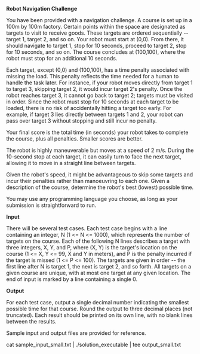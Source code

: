**Robot Navigation Challenge**

You have been provided with a navigation challenge. A course is set up in a 100m by 100m factory. Certain points within the space are designated as targets to visit to receive goods. These targets are ordered sequentially -- target 1, target 2, and so on. Your robot must start at (0,0). From there, it should navigate to target 1, stop for 10 seconds, proceed to target 2, stop for 10 seconds, and so on. The course concludes at (100,100), where the robot must stop for an additional 10 seconds.

Each target, except (0,0) and (100,100), has a time penalty associated with missing the load. This penalty reflects the time needed for a human to handle the task later. For instance, if your robot moves directly from target 1 to target 3, skipping target 2, it would incur target 2's penalty. Once the robot reaches target 3, it cannot go back to target 2; targets must be visited in order. Since the robot must stop for 10 seconds at each target to be loaded, there is no risk of accidentally hitting a target too early. For example, if target 3 lies directly between targets 1 and 2, your robot can pass over target 3 without stopping and still incur no penalty.

Your final score is the total time (in seconds) your robot takes to complete the course, plus all penalties. Smaller scores are better.

The robot is highly maneuverable but moves at a speed of 2 m/s. During the 10-second stop at each target, it can easily turn to face the next target, allowing it to move in a straight line between targets.

Given the robot's speed, it might be advantageous to skip some targets and incur their penalties rather than manoeuvring to each one. Given a description of the course, determine the robot's best (lowest) possible time.

You may use any programming language you choose, as long as your submission is straightforward to run.

**Input**

There will be several test cases. Each test case begins with a line containing an integer, N (1 <= N <= 1000), which represents the number of targets on the course. Each of the following N lines describes a target with three integers, X, Y, and P, where (X, Y) is the target's location on the course (1 <= X, Y <= 99, X and Y in meters), and P is the penalty incurred if the target is missed (1 <= P <= 100). The targets are given in order -- the first line after N is target 1, the next is target 2, and so forth. All targets on a given course are unique, with at most one target at any given location. The end of input is marked by a line containing a single 0.

**Output**

For each test case, output a single decimal number indicating the smallest possible time for that course. Round the output to three decimal places (not truncated). Each result should be printed on its own line, with no blank lines between the results.

Sample input and output files are provided for reference.  

cat sample_input_small.txt | ./solution_executable | tee output_small.txt
